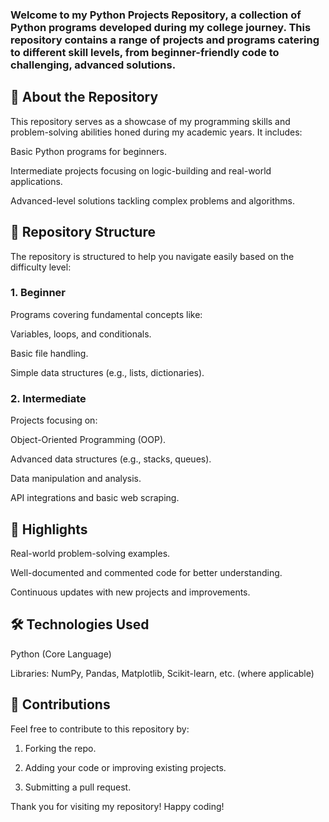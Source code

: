 ### Welcome to my Python Projects Repository, a collection of Python programs developed during my college journey. This repository contains a range of projects and programs catering to different skill levels, from beginner-friendly code to challenging, advanced solutions.

## 📖 About the Repository

This repository serves as a showcase of my programming skills and problem-solving abilities honed during my academic years. It includes:

Basic Python programs for beginners.

Intermediate projects focusing on logic-building and real-world applications.

Advanced-level solutions tackling complex problems and algorithms.


## 📂 Repository Structure

The repository is structured to help you navigate easily based on the difficulty level:

### 1. Beginner

Programs covering fundamental concepts like:

Variables, loops, and conditionals.

Basic file handling.

Simple data structures (e.g., lists, dictionaries).


### 2. Intermediate

Projects focusing on:

Object-Oriented Programming (OOP).

Advanced data structures (e.g., stacks, queues).

Data manipulation and analysis.

API integrations and basic web scraping.


## 🌟 Highlights

Real-world problem-solving examples.

Well-documented and commented code for better understanding.

Continuous updates with new projects and improvements.


## 🛠️ Technologies Used

Python (Core Language)

Libraries: NumPy, Pandas, Matplotlib, Scikit-learn, etc. (where applicable)


## 🤝 Contributions

Feel free to contribute to this repository by:

1. Forking the repo.

2. Adding your code or improving existing projects.

3. Submitting a pull request.




Thank you for visiting my repository! Happy coding!

